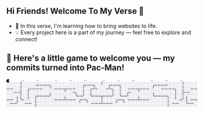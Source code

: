 ## Hi Friends! Welcome To My Verse 👋

- 🌱 In this verse, I'm learning how to bring websites to life.  
- 💡 Every project here is a part of my journey — feel free to explore and connect!

## 👾 Here's a little game to welcome you — my commits turned into Pac‑Man!

<picture>
  <source media="(prefers-color-scheme: dark)" srcset="https://raw.githubusercontent.com/F-CBRL/F-CBRL/output/pacman-contribution-graph-dark.svg">
  <source media="(prefers-color-scheme: light)" srcset="https://raw.githubusercontent.com/F-CBRL/F-CBRL/output/pacman-contribution-graph.svg">
  <img alt="pacman contribution graph" src="https://raw.githubusercontent.com/F-CBRL/F-CBRL/output/pacman-contribution-graph.svg">
</picture>

###
